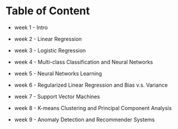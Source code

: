 
# Table of Content

- week 1 - Intro

- week 2 - Linear Regression

- week 3 - Logistic Regression

- week 4 - Multi-class Classification and Neural Networks

- week 5 - Neural Networks Learning

- week 6 - Regularized Linear Regression and Bias v.s. Variance

- week 7 - Support Vector Machines

- week 8 - K-means Clustering and Principal Component Analysis

- week 9 - Anomaly Detection and Recommender Systems